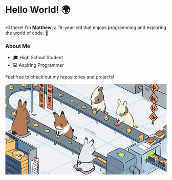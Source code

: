 # Hello World! 🌍
Hi there! I'm **Matthew**, a 16-year-old that enjoys programming and exploring the world of code. 🚀

### About Me
- 🎓 High School Student
- 💻 Aspiring Programmer

Feel free to check out my repositories and projects!

![Bunnies!](bunnies.gif)
